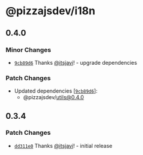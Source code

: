 # @pizzajsdev/i18n

## 0.4.0

### Minor Changes

- [`9cb89d6`](https://github.com/pizzajsdev/pizzajs/commit/9cb89d6c35870eaa0db3c67aea1713103f0b9313) Thanks
  [@itsjavi](https://github.com/itsjavi)! - upgrade dependencies

### Patch Changes

- Updated dependencies
  [[`9cb89d6`](https://github.com/pizzajsdev/pizzajs/commit/9cb89d6c35870eaa0db3c67aea1713103f0b9313)]:
  - @pizzajsdev/utils@0.4.0

## 0.3.4

### Patch Changes

- [`dd311e0`](https://github.com/pizzajsdev/pizzajs/commit/dd311e034e5b82e1f477382fab7a44aaaf9bf77b) Thanks
  [@itsjavi](https://github.com/itsjavi)! - initial release
